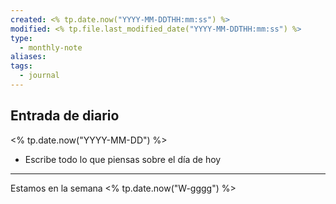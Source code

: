 ```yaml
---
created: <% tp.date.now("YYYY-MM-DDTHH:mm:ss") %>
modified: <% tp.file.last_modified_date("YYYY-MM-DDTHH:mm:ss") %>
type:
  - monthly-note
aliases: 
tags:
  - journal
---
```


## Entrada de diario 
<% tp.date.now("YYYY-MM-DD") %>

- Escribe todo lo que piensas sobre el día de hoy


----
 Estamos en la semana <% tp.date.now("W-gggg") %>

